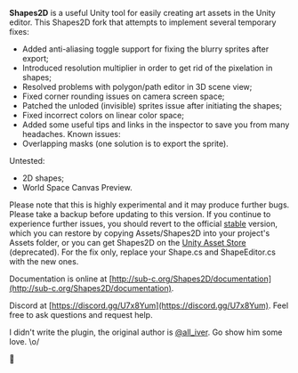 **Shapes2D** is a useful Unity tool for easily creating art assets in the Unity editor. This Shapes2D fork that attempts to implement several temporary fixes:   
  * Added anti-aliasing toggle support for fixing the blurry sprites after export;
  * Introduced resolution multiplier in order to get rid of the pixelation in shapes;
  * Resolved problems with polygon/path editor in 3D scene view;
  * Fixed corner rounding issues on camera screen space;
  * Patched the unloded (invisible) sprites issue after initiating the shapes;
  * Fixed incorrect colors on linear color space;
  * Added some useful tips and links in the inspector to save you from many headaches.
Known issues:
  * Overlapping masks (one solution is to export the sprite).

Untested:
  * 2D shapes;
  * World Space Canvas Preview.

Please note that this is highly experimental and it may produce further bugs. Please take a backup before updating to this version. If you continue to experience further issues, you should revert to the official [stable](https://https://github.com/all-iver/shapes2d) version, which you can restore by copying Assets/Shapes2D into your project's Assets folder, or you can get Shapes2D on the [Unity Asset Store](https://assetstore.unity.com/packages/tools/sprite-management/shapes2d-make-art-fast-62586) (deprecated). For the fix only, replace your Shape.cs and ShapeEditor.cs with the new ones.

Documentation is online at [http://sub-c.org/Shapes2D/documentation](http://sub-c.org/Shapes2D/documentation).

Discord at [https://discord.gg/U7x8Yum](https://discord.gg/U7x8Yum). Feel free to ask questions and request help.

I didn't write the plugin, the original author is [@all_iver](https://twitter.com/all_iver). Go show him some love. \o/

🥞
